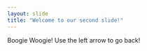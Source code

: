 ```yaml
---
layout: slide
title: "Welcome to our second slide!"
---
```

Boogie Woogie!
Use the left arrow to go back!
